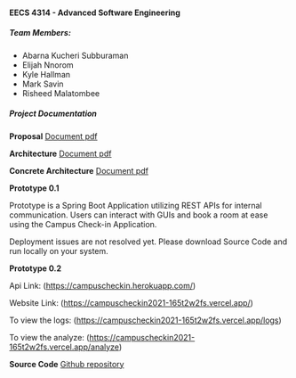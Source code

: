

#### EECS 4314 - Advanced Software Engineering

##### **Team Members:**

   - Abarna Kucheri Subburaman
   - Elijah Nnorom
   - Kyle Hallman
   - Mark Savin
   - Risheed Malatombee


##### **Project Documentation**

**Proposal** [Document pdf](https://drive.google.com/file/d/10F0FFozyUxgNffo6z10Dk3jyJlc9AnHY/view?usp=sharing "Proposal document")

**Architecture** [Document pdf](https://drive.google.com/file/d/1jgQFd4eAiWMSj1cX76e2AYPBYMP_Su3K/view?usp=sharing "Architecture document")

**Concrete Architecture** [Document pdf](https://drive.google.com/file/d/1BOo_RWXfky3U-1aE1bFU3d10FpSjBPGd/view?usp=sharing "Concrete Architecture document")

**Prototype 0.1** 

Prototype is a Spring Boot Application utilizing REST APIs for internal communication. Users can interact with GUIs and book a room at ease using the Campus Check-in Application. 

Deployment issues are not resolved yet. Please download Source Code and run locally on your system.


**Prototype 0.2**

Api Link: (https://campuscheckin.herokuapp.com/)

Website Link: (https://campuscheckin2021-165t2w2fs.vercel.app/)

To view the logs: (https://campuscheckin2021-165t2w2fs.vercel.app/logs)

To view the analyze: (https://campuscheckin2021-165t2w2fs.vercel.app/analyze)

**Source Code** [Github repository](https://github.com/abarnaks/4314 "Campus Checkin repository")


